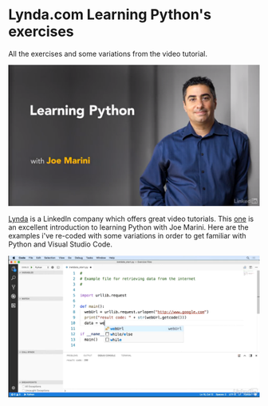 # Lynda.com Learning Python's exercises
All the exercises and some variations from the video tutorial.

![Lynda](https://github.com/obrunet/Lynda.com---Learning-Python-s-exercises/blob/master/lynda.png)

[Lynda](https://www.lynda.com/) is a LinkedIn company which offers great video tutorials. This [one](https://www.lynda.com/Python-tutorials/Welcome/661773/707215-4.html) is an excellent introduction to learning Python with Joe Marini. Here are the examples i've re-coded with some variations in order to get familiar with Python and Visual Studio Code.

![Screenshot](https://github.com/obrunet/Lynda.com---Learning-Python-s-exercises/blob/master/screenshot.png)
